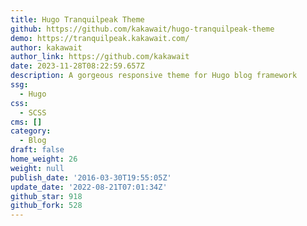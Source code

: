 ```yaml
---
title: Hugo Tranquilpeak Theme
github: https://github.com/kakawait/hugo-tranquilpeak-theme
demo: https://tranquilpeak.kakawait.com/
author: kakawait
author_link: https://github.com/kakawait
date: 2023-11-28T08:22:59.657Z
description: A gorgeous responsive theme for Hugo blog framework
ssg:
  - Hugo
css:
  - SCSS
cms: []
category:
  - Blog
draft: false
home_weight: 26
weight: null
publish_date: '2016-03-30T19:55:05Z'
update_date: '2022-08-21T07:01:34Z'
github_star: 918
github_fork: 528
---
```

